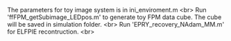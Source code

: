 The parameters for toy image system is in ini_enviroment.m \<br>
Run 'ffFPM_getSubimage_LEDpos.m' to generate toy FPM data cube. The cube will be saved in simulation folder. \<br>
Run 'EPRY_recovery_NAdam_MM.m' for ELFPIE recontruction. \<br>
